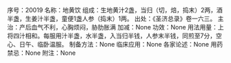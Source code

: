序号：20019
名称：地黄饮
组成：生地黄汁2盏，当归（切，焙，捣末）2两，酒半盏，生姜汁半盏，童便1盏人参（捣末）1两。
出处：《圣济总录》卷一六三。
主治：产后血气不利，心胸烦闷，胁肋胀满
加减：None
功效：None
用法用量：上将四汁相和。每服用汁半盏，水半盏，入当归半钱，人参末半钱，同煎至7分，空心、日午、临卧温服。
制备方法：None
临床应用：None
各家论述：None
用药禁忌：None
附注：None
